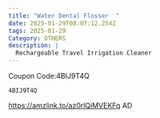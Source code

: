 ```yaml
---
title: "Water Dental Flosser  "
date: 2025-01-29T08:07:12.254Z
tags: 2025-01-29
Category: OTHERS
description: |
  Rechargeable Travel Irrigation Cleaner
---
```

C﻿oupon Code:4BIJ9T4Q

<pre class="language-javascript"><code

class="language-javascript">4BIJ9T4Q </code></pre>

https://amzlink.to/az0rlQiMVEKFq
AD